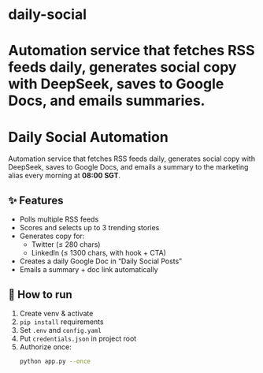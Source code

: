 # daily-social
Automation service that fetches RSS feeds daily, generates social copy with DeepSeek, saves to Google Docs, and emails summaries.
=======
# Daily Social Automation

Automation service that fetches RSS feeds daily, generates social copy with DeepSeek, saves to Google Docs, and emails a summary to the marketing alias every morning at **08:00 SGT**.

## ✨ Features
- Polls multiple RSS feeds
- Scores and selects up to 3 trending stories
- Generates copy for:
  - Twitter (≤ 280 chars)
  - LinkedIn (≤ 1300 chars, with hook + CTA)
- Creates a daily Google Doc in “Daily Social Posts”
- Emails a summary + doc link automatically

## 🚀 How to run
1. Create venv & activate  
2. `pip install` requirements  
3. Set `.env` and `config.yaml`  
4. Put `credentials.json` in project root  
5. Authorize once:
   ```bash
   python app.py --once

